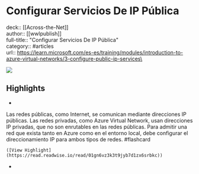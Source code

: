 # Configurar Servicios De IP Pública

deck:: [[Across-the-Net]]\
author:: [[wwlpublish]]\
full-title:: "Configurar Servicios De IP Pública"\
category:: #articles\
url:: https://learn.microsoft.com/es-es/training/modules/introduction-to-azure-virtual-networks/3-configure-public-ip-services\

![](https://learn.microsoft.com/en-us/media/logos/logo-ms-social.png)

## Highlights
- 

Las redes públicas, como Internet, se comunican mediante direcciones IP públicas. Las redes privadas, como Azure Virtual Network, usan direcciones IP privadas, que no son enrutables en las redes públicas. Para admitir una red que exista tanto en Azure como en el entorno local, debe configurar el direccionamiento IP para ambos tipos de redes. #flashcard 


    ([View Highlight](https://read.readwise.io/read/01gn6vz3k3t9jyb7d1zx6srbkc))
-
